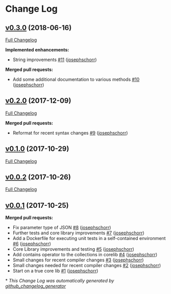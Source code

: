 # Change Log

## [v0.3.0](https://github.com/serulian/corelib/tree/v0.3.0) (2018-06-16)
[Full Changelog](https://github.com/serulian/corelib/compare/v0.2.0...v0.3.0)

**Implemented enhancements:**

- String improvements [\#11](https://github.com/serulian/corelib/pull/11) ([josephschorr](https://github.com/josephschorr))

**Merged pull requests:**

- Add some additional documentation to various methods [\#10](https://github.com/serulian/corelib/pull/10) ([josephschorr](https://github.com/josephschorr))

## [v0.2.0](https://github.com/serulian/corelib/tree/v0.2.0) (2017-12-09)
[Full Changelog](https://github.com/serulian/corelib/compare/v0.1.0...v0.2.0)

**Merged pull requests:**

- Reformat for recent syntax changes [\#9](https://github.com/serulian/corelib/pull/9) ([josephschorr](https://github.com/josephschorr))

## [v0.1.0](https://github.com/serulian/corelib/tree/v0.1.0) (2017-10-29)
[Full Changelog](https://github.com/serulian/corelib/compare/v0.0.2...v0.1.0)

## [v0.0.2](https://github.com/serulian/corelib/tree/v0.0.2) (2017-10-26)
[Full Changelog](https://github.com/serulian/corelib/compare/v0.0.1...v0.0.2)

## [v0.0.1](https://github.com/serulian/corelib/tree/v0.0.1) (2017-10-25)
**Merged pull requests:**

- Fix parameter type of JSON [\#8](https://github.com/serulian/corelib/pull/8) ([josephschorr](https://github.com/josephschorr))
- Further tests and core library improvements [\#7](https://github.com/serulian/corelib/pull/7) ([josephschorr](https://github.com/josephschorr))
- Add a Dockerfile for executing unit tests in a self-contained environment [\#6](https://github.com/serulian/corelib/pull/6) ([josephschorr](https://github.com/josephschorr))
- Core Library improvements and testing [\#5](https://github.com/serulian/corelib/pull/5) ([josephschorr](https://github.com/josephschorr))
- Add contains operator to the collections in corelib [\#4](https://github.com/serulian/corelib/pull/4) ([josephschorr](https://github.com/josephschorr))
- Small changes for recent compiler changes [\#3](https://github.com/serulian/corelib/pull/3) ([josephschorr](https://github.com/josephschorr))
- Small changes needed for recent compiler changes [\#2](https://github.com/serulian/corelib/pull/2) ([josephschorr](https://github.com/josephschorr))
- Start on a true core lib [\#1](https://github.com/serulian/corelib/pull/1) ([josephschorr](https://github.com/josephschorr))



\* *This Change Log was automatically generated by [github_changelog_generator](https://github.com/skywinder/Github-Changelog-Generator)*